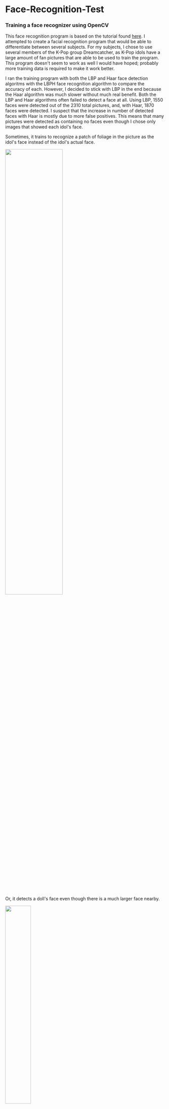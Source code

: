 # Face-Recognition-Test
### Training a face recognizer using OpenCV

This face recognition program is based on the tutorial found [here](https://www.superdatascience.com/opencv-face-recognition/). I attempted to create a facial recognition program that would be able to differentiate between several subjects. For my subjects, I chose to use several members of the K-Pop group Dreamcatcher, as K-Pop idols have a large amount of fan pictures that are able to be used to train the program. This program doesn't seem to work as well I would have hoped; probably more training data is required to make it work better. 

I ran the training program with both the LBP and Haar face detection algoritms with the LBPH face recognition algorithm to compare the accuracy of each. However, I decided to stick with LBP in the end because the Haar algorithm was much slower without much real benefit. Both the LBP and Haar algorithms often failed to detect a face at all. Using LBP, 1550 faces were detected out of the 2310 total pictures, and, with Haar, 1870 faces were detected. I suspect that the increase in number of detected faces with Haar is mostly due to more false positives. This means that many pictures were detected as containing no faces even though I chose only images that showed each idol's face.

Sometimes, it trains to recognize a patch of foliage in the picture as the idol's face instead of the idol's actual face.

<img src="https://github.com/SimpleTurtle/SimpleTurtle/blob/master/images/22344172_1300303463430014_37224820856848384_n.jpg" width="60%">

Or, it detects a doll's face even though there is a much larger face nearby.

<img src="https://github.com/SimpleTurtle/SimpleTurtle/blob/master/images/jiu1.jpg" width="40%">

I added successful prediction pictures to show what the face recognition program is able to do when it runs correctly. These are available to view [here](predictions/). 

As one can see, this prediction program is not very accurate. It was only able to classify about half of the pictures correctly, even though some of the same images were used to train the program. The program was able to detect and train off of 1550 faces total, so perhaps many more pictures would be required to make the program more accurate. 
